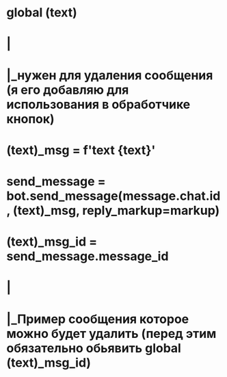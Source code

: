 # global (text)
# |
# |_нужен для удаления сообщения (я его добавляю для использования в обработчике кнопок)



# (text)_msg = f'text {text}'
# send_message = bot.send_message(message.chat.id, (text)_msg, reply_markup=markup)
# (text)_msg_id = send_message.message_id
# |
# |_Пример сообщения которое можно будет удалить (перед этим обязательно обьявить global (text)_msg_id)
